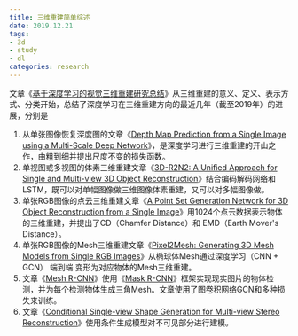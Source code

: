 ```yaml
---
title: 三维重建简单综述
date: 2019.12.21
tags:
- 3d
- study
- dl
categories: research
---
```


文章《<a rel="noreferrer noopener" aria-label="基于深度学习的视觉三维重建研究总结（在新窗口打开）" href="https://zhuanlan.zhihu.com/p/79628068" target="_blank">基于深度学习的视觉三维重建研究总结</a>》从三维重建的意义、定义、表示方式、分类开始，总结了深度学习在三维重建方向的最近几年（截至2019年）的进展，分别是

<!--more-->

<ol><li>从单张图像恢复深度图的文章《<a rel="noreferrer noopener" aria-label="Depth Map Prediction from a Single Image using a Multi-Scale Deep Network（在新窗口打开）" href="https://arxiv.org/abs/1406.2283" target="_blank">Depth Map Prediction from a Single Image using a Multi-Scale Deep Network</a>》，是深度学习进行三维重建的开山之作，由粗到细并提出尺度不变的损失函数。</li><li>单视图或多视图的体素三维重建文章《<a rel="noreferrer noopener" aria-label="3D-R2N2: A Unified Approach for Single and Multi-view 3D Object Reconstruction（在新窗口打开）" href="https://arxiv.org/abs/1604.00449" target="_blank">3D-R2N2: A Unified Approach for Single and Multi-view 3D Object Reconstruction</a>》结合编码解码网络和LSTM，既可以对单幅图像做三维图像体素重建，又可以对多幅图像做。</li><li>单张RGB图像的点云三维重建文章《<a rel="noreferrer noopener" aria-label="A Point Set Generation Network for 3D Object Reconstruction from a Single Image（在新窗口打开）" href="https://arxiv.org/abs/1612.00603" target="_blank">A Point Set Generation Network for 3D Object Reconstruction from a Single Image</a>》用1024个点云数据表示物体的三维重建，并提出了CD（Chamfer Distance）和 EMD（Earth Mover's Distance）。</li><li>单张RGB图像的Mesh三维重建文章《<a rel="noreferrer noopener" aria-label="Pixel2Mesh: Generating 3D Mesh Models from Single RGB Images（在新窗口打开）" href="https://arxiv.org/abs/1804.01654" target="_blank">Pixel2Mesh: Generating 3D Mesh Models from Single RGB Images</a>》从椭球体Mesh通过深度学习（CNN + GCN） 端到端 变形为对应物体的Mesh三维重建。</li><li>文章《<a rel="noreferrer noopener" aria-label="Mesh R-CNN（在新窗口打开）" href="https://arxiv.org/abs/1906.02739" target="_blank">Mesh R-CNN</a>》使用《<a rel="noreferrer noopener" aria-label="Mask R-CNN（在新窗口打开）" href="https://arxiv.org/abs/1703.06870" target="_blank">Mask R-CNN</a>》框架实现现实图片的物体检测，并为每个检测物体生成三角Mesh。文章使用了图卷积网络GCN和多种损失来训练。</li><li>文章《<a rel="noreferrer noopener" aria-label="Conditional Single-view Shape Generation for Multi-view Stereo Reconstruction（在新窗口打开）" href="https://arxiv.org/abs/1904.06699" target="_blank">Conditional Single-view Shape Generation for Multi-view Stereo Reconstruction</a>》使用条件生成模型对不可见部分进行建模。</li></ol>
